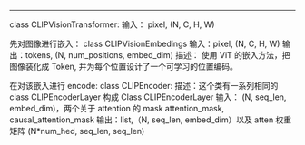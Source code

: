 ****

class  CLIPVisionTransformer:
输入： pixel, (N, C, H, W)

先对图像进行嵌入：
class CLIPVisionEmbedings
输入：pixel, (N, C, H, W)
输出：tokens, (N, num_positions, embed_dim)
描述： 使用 ViT 的嵌入方法，把图像装化成 Token, 并为每个位置设计了一个可学习的位置编码。

在对该嵌入进行 encode:
class CLIPEncoder:
描述：这个类有一系列相同的 class CLIPEncoderLayer 构成
	Class CLIPEncoderLayer
	输入： (N, seq_len, embed_dim)，两个关于 attention 的 mask attention_mask, causal_attention_mask
	输出：list,（N, seq_len, embed_dim）以及 atten 权重矩阵 (N\*num_hed, seq_len, seq_len)
	

